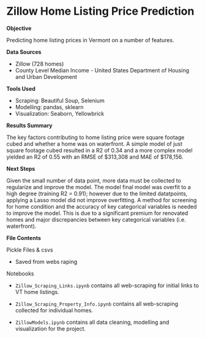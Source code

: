 # Zillow Home Listing Price Prediction

**Objective**

Predicting home listing prices in Vermont on a number of features.

**Data Sources**

- Zillow (728 homes)
- County Level Median Income - United States Department of Housing and Urban Development 

**Tools Used**

- Scraping: Beautiful Soup, Selenium
- Modelling: pandas, sklearn
- Visualization: Seaborn, Yellowbrick

**Results Summary**

The key factors contributing to home listing price were square footage cubed and whether a home was on waterfront.  A simple model of just square footage cubed resulted in a R2 of  0.34 and a more complex model yielded an R2 of 0.55 with an RMSE of $313,308 and MAE of $178,156.

**Next Steps**

Given the small number of data point, more data must be collected to regularize and improve the model.  The model final model was overfit to a high degree (training R2 = 0.91); however due to the limited datatpoints, applying a Lasso model did not improve overfitting.  A method for screening for home condition and the accuracy of key categorical variables is needed to improve the model.  This is due to a significant premium for renovated homes and major discrepancies between key categorical variables (i.e. waterfront).

**File Contents**

Pickle Files & csvs

- Saved from webs raping

Notebooks

- `Zillow_Scraping_Links.ipynb` contains all web-scraping for initial links to VT home listings.

- `Zillow_Scraping_Property_Info.ipynb` contains all web-scraping collected for individual homes.

- `ZillowModels.ipynb` contains all data cleaning, modelling and visualization for the project.

  

  